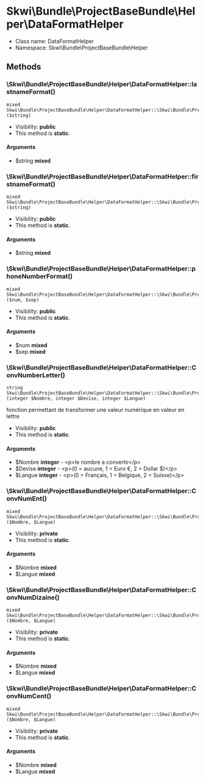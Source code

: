 Skwi\Bundle\ProjectBaseBundle\Helper\DataFormatHelper
===============






* Class name: DataFormatHelper
* Namespace: Skwi\Bundle\ProjectBaseBundle\Helper







Methods
-------


### \Skwi\Bundle\ProjectBaseBundle\Helper\DataFormatHelper::lastnameFormat()

```
mixed Skwi\Bundle\ProjectBaseBundle\Helper\DataFormatHelper::\Skwi\Bundle\ProjectBaseBundle\Helper\DataFormatHelper::lastnameFormat()($string)
```





* Visibility: **public**
* This method is **static**.

#### Arguments

* $string **mixed**



### \Skwi\Bundle\ProjectBaseBundle\Helper\DataFormatHelper::firstnameFormat()

```
mixed Skwi\Bundle\ProjectBaseBundle\Helper\DataFormatHelper::\Skwi\Bundle\ProjectBaseBundle\Helper\DataFormatHelper::firstnameFormat()($string)
```





* Visibility: **public**
* This method is **static**.

#### Arguments

* $string **mixed**



### \Skwi\Bundle\ProjectBaseBundle\Helper\DataFormatHelper::phoneNumberFormat()

```
mixed Skwi\Bundle\ProjectBaseBundle\Helper\DataFormatHelper::\Skwi\Bundle\ProjectBaseBundle\Helper\DataFormatHelper::phoneNumberFormat()($num, $sep)
```





* Visibility: **public**
* This method is **static**.

#### Arguments

* $num **mixed**
* $sep **mixed**



### \Skwi\Bundle\ProjectBaseBundle\Helper\DataFormatHelper::ConvNumberLetter()

```
string Skwi\Bundle\ProjectBaseBundle\Helper\DataFormatHelper::\Skwi\Bundle\ProjectBaseBundle\Helper\DataFormatHelper::ConvNumberLetter()(integer $Nombre, integer $Devise, integer $Langue)
```

fonction permettant de transformer une valeur numérique en valeur en lettre



* Visibility: **public**
* This method is **static**.

#### Arguments

* $Nombre **integer** - &lt;p&gt;le nombre a convertir&lt;/p&gt;
* $Devise **integer** - &lt;p&gt;(0 = aucune, 1 = Euro €, 2 = Dollar $)&lt;/p&gt;
* $Langue **integer** - &lt;p&gt;(0 = Français, 1 = Belgique, 2 = Suisse)&lt;/p&gt;



### \Skwi\Bundle\ProjectBaseBundle\Helper\DataFormatHelper::ConvNumEnt()

```
mixed Skwi\Bundle\ProjectBaseBundle\Helper\DataFormatHelper::\Skwi\Bundle\ProjectBaseBundle\Helper\DataFormatHelper::ConvNumEnt()($Nombre, $Langue)
```





* Visibility: **private**
* This method is **static**.

#### Arguments

* $Nombre **mixed**
* $Langue **mixed**



### \Skwi\Bundle\ProjectBaseBundle\Helper\DataFormatHelper::ConvNumDizaine()

```
mixed Skwi\Bundle\ProjectBaseBundle\Helper\DataFormatHelper::\Skwi\Bundle\ProjectBaseBundle\Helper\DataFormatHelper::ConvNumDizaine()($Nombre, $Langue)
```





* Visibility: **private**
* This method is **static**.

#### Arguments

* $Nombre **mixed**
* $Langue **mixed**



### \Skwi\Bundle\ProjectBaseBundle\Helper\DataFormatHelper::ConvNumCent()

```
mixed Skwi\Bundle\ProjectBaseBundle\Helper\DataFormatHelper::\Skwi\Bundle\ProjectBaseBundle\Helper\DataFormatHelper::ConvNumCent()($Nombre, $Langue)
```





* Visibility: **private**
* This method is **static**.

#### Arguments

* $Nombre **mixed**
* $Langue **mixed**


